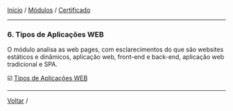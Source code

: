 [Início](https://github.com/Thalyalm/rocketseat-trilha-conectar) /
[Módulos](https://github.com/Thalyalm/rocketseat-trilha-conectar/tree/main/modulos) /
[Certificado](https://github.com/Thalyalm/rocketseat-trilha-conectar/tree/main/certificado/certificado-trilha-conectar.pdf)

---

### 6. Tipos de Aplicações WEB

O módulo analisa as web pages, com esclarecimentos do que são websites estáticos e dinâmicos, aplicação web, front-end e back-end, aplicação web tradicional e SPA.

:ballot_box_with_check: [Tipos de Aplicações WEB](/modulos/tipos-de-aplicacoes-web/tipos-de-aplicacoes-web)

---

[Voltar](https://github.com/Thalyalm/rocketseat-trilha-conectar/tree/main/modulos) /